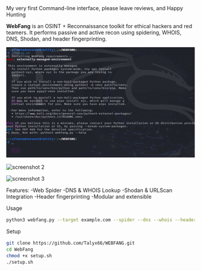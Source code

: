 <WEBFANG>
My very first Command-line interface, please leave reviews, and Happy Hunting

**WebFang** is an OSINT + Reconnaissance toolkit for ethical hackers and red teamers.
It performs passive and active recon using spidering, WHOIS, DNS, Shodan, and header fingerprinting.

![screenshot 1](WEBFANG%20Screenshots/VirtualBoxVM_2TKZavLfFy.png)

![screenshot 2](VirtualBoxVM_2TKZavLfFy)

![screenshot 3](VirtualBoxVM_dT4sJlEYxo)


Features:
-Web Spider
-DNS & WHOIS Lookup
-Shodan & URLScan Integration
-Header fingerprinting
-Modular and extensible

Usage
```bash
python3 webfang.py --target example.com --spider --dns --whois --headers --shodan
```

Setup
```bash
git clone https://github.com/Talyx66/WEBFANG.git
cd WebFang
chmod +x setup.sh
./setup.sh
```
